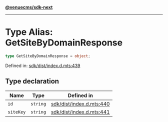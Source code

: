 [**@venuecms/sdk-next**](../Index.md)

***

# Type Alias: GetSiteByDomainResponse

```ts
type GetSiteByDomainResponse = object;
```

Defined in: [sdk/dist/index.d.mts:439](https://github.com/venuecms/sdk/blob/856f3c21fe737a18a698a4045f39e91f8662f370/packages/sdk/dist/index.d.mts#L439)

## Type declaration

| Name | Type | Defined in |
| ------ | ------ | ------ |
| <a id="id"></a> `id` | `string` | [sdk/dist/index.d.mts:440](https://github.com/venuecms/sdk/blob/856f3c21fe737a18a698a4045f39e91f8662f370/packages/sdk/dist/index.d.mts#L440) |
| <a id="sitekey"></a> `siteKey` | `string` | [sdk/dist/index.d.mts:441](https://github.com/venuecms/sdk/blob/856f3c21fe737a18a698a4045f39e91f8662f370/packages/sdk/dist/index.d.mts#L441) |
